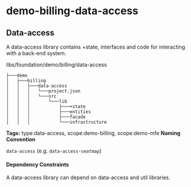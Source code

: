 # demo-billing-data-access

## Data-access

A data-access library contains +state, interfaces and code for interacting with a back-end system.

libs/foundation/demo/billing/data-access

```
├───demo
│   ├───billing
│   │   ├───data-access
│   │   │   └───project.json
│   │   │   └───src
│   │   │       └───lib
│   │   │           ├───+state
│   │   │           ├───entities
│   │   │           ├───facade
│   │   │           └───infrastructure
```

**Tags:** type:data-access, scope:demo-billing, scope:demo-mfe
**Naming Convention**

`data-access` (e.g. `data-access-seatmap`)

#### Dependency Constraints

A data-access library can depend on data-access and util libraries.
